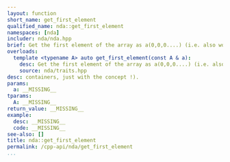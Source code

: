 ```yaml
---
layout: function
short_name: get_first_element
qualified_name: nda::get_first_element
namespaces: [nda]
includer: nda/nda.hpp
brief: Get the first element of the array as a(0,0,0....) (i.e. also work for non
overloads:
  template <typename A> auto get_first_element(const A & a):
    desc: Get the first element of the array as a(0,0,0....) (i.e. also work for non
    source: nda/traits.hpp
desc: containers, just with the concept !).
params:
  a: __MISSING__
tparams:
  A: __MISSING__
return_value: __MISSING__
example:
  desc: __MISSING__
  code: __MISSING__
see-also: []
title: nda::get_first_element
permalink: /cpp-api/nda/get_first_element
...
```


